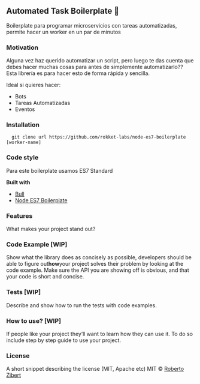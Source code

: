 ## Automated Task Boilerplate 🤖

Boilerplate para programar microservicios con tareas automatizadas, permite hacer un worker en un par de minutos

### Motivation

Alguna vez haz querido automatizar un script, pero luego te das cuenta que debes hacer muchas cosas para antes de simplemente automatizarlo?? Esta librería es para hacer esto de forma rápida y sencilla.

Ideal si quieres hacer:

- Bots
- Tareas Automatizadas
- Eventos

### Installation

```
  git clone url https://github.com/rokket-labs/node-es7-boilerplate [worker-name]
```

### Code style

Para este boilerplate usamos ES7 Standard

**Built with**

- [Bull](https://github.com/OptimalBits/bull)
- [Node ES7 Boilerplate](https://github.com/rokket-labs/node-es7-boilerplate)

### Features

What makes your project stand out?

### Code Example [WIP]

Show what the library does as concisely as possible, developers should be able to figure out**how**your project solves their problem by looking at the code example. Make sure the API you are showing off is obvious, and that your code is short and concise.

### Tests [WIP]

Describe and show how to run the tests with code examples.

### How to use? [WIP]

If people like your project they’ll want to learn how they can use it. To do so include step by step guide to use your project.

### License

A short snippet describing the license (MIT, Apache etc)
MIT © [Roberto Zibert](https://medium.com/media/b9bbc4fe57d0fcb03deb64a4d0f537af?postId=7ac01da88ab3)
